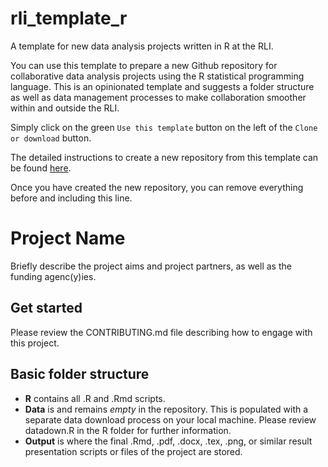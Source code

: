 # rli\_template\_r

A template for new data analysis projects written in R at the RLI.

You can use this template to prepare a new Github repository for collaborative data analysis projects using the R statistical programming language. This is an opinionated template and suggests a folder structure as well as data management processes to make collaboration smoother within and outside the RLI.

Simply click on the green `Use this template` button on the left of the `Clone or download` button.

The detailed instructions to create a new repository from this template can be found [here](https://help.github.com/en/articles/creating-a-repository-from-a-template).

Once you have created the new repository, you can remove everything before and including this line.

# Project Name

Briefly describe the project aims and project partners, as well as the funding agenc(y)ies.

## Get started

Please review the CONTRIBUTING.md file describing how to engage with this project.

## Basic folder structure

-   **R** contains all .R and .Rmd scripts.
-   **Data** is and remains *empty* in the repository. This is populated with a separate data download process on your local machine. Please review datadown.R in the R folder for further information.
-   **Output** is where the final .Rmd, .pdf, .docx, .tex, .png, or similar result presentation scripts or files of the project are stored.
